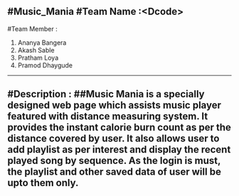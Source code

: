 #Music_Mania
#Team Name :&lt;Dcode&gt;
---

#Team Member : 
 1. Ananya Bangera 
 2. Akash Sable 
3. Pratham Loya  
4. Pramod Dhaygude
---
#Description : 
##Music Mania is a specially designed web page which assists music player featured with distance measuring system. It provides the instant calorie burn count as per the  distance covered by user. It also allows user to  add  playlist as per interest and display the recent played song by sequence. As the login is must, the playlist and other saved data of user will be upto them only.
---

 
